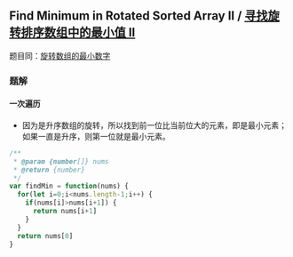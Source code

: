 ## Find Minimum in Rotated Sorted Array II / [寻找旋转排序数组中的最小值 II](https://leetcode-cn.com/problems/find-minimum-in-rotated-sorted-array-ii/)

题目同：[旋转数组的最小数字](https://leetcode-cn.com/problems/xuan-zhuan-shu-zu-de-zui-xiao-shu-zi-lcof/)

### 题解
#### 一次遍历
+ 因为是升序数组的旋转，所以找到前一位比当前位大的元素，即是最小元素；如果一直是升序，则第一位就是最小元素。

```js
/**
 * @param {number[]} nums
 * @return {number}
 */
var findMin = function(nums) {
  for(let i=0;i<nums.length-1;i++) {
    if(nums[i]>nums[i+1]) {
      return nums[i+1]
    }
  }
  return nums[0]
}
```